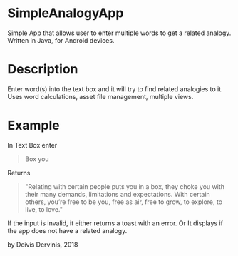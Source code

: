 # SimpleAnalogyApp
Simple App that allows user to enter multiple words to get a related analogy.
Written in Java, for Android devices.

# Description
Enter word(s) into the text box and it will try to find related analogies to it.
Uses word calculations, asset file management, multiple views. 

# Example
In Text Box enter
> Box you

Returns
> "Relating with certain people puts you in a box, they choke you with their many demands, limitations and expectations.
> With certain others, you’re free to be you, free as air, free to grow, to explore, to live, to love."

If the input is invalid, it either returns a toast with an error.
Or
It displays if the app does not have a related analogy.

by Deivis Dervinis, 2018
